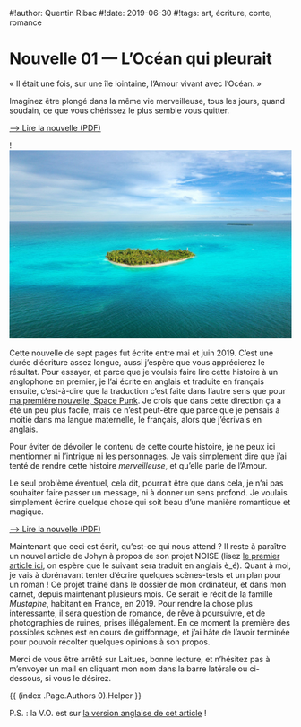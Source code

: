 #!author: Quentin Ribac
#!date: 2019-06-30
#!tags: art, écriture, conte, romance

# Nouvelle 01 — L’Océan qui pleurait
« Il était une fois, sur une île lointaine, l’Amour vivant avec l’Océan. »

Imaginez être plongé dans la même vie merveilleuse, tous les jours, quand soudain, ce que vous chérissez le plus semble vous quitter.

[—> Lire la nouvelle (PDF)](/media/files/nvl01_locean_qui_pleurait_20190620.fr.pdf)

!![La plus belle île du monde](/media/img/2019/06/island.jpg)

Cette nouvelle de sept pages fut écrite entre mai et juin 2019. C’est une durée d’écriture assez longue, aussi j’espère que vous apprécierez le résultat. Pour essayer, et parce que je voulais faire lire cette histoire à un anglophone en premier, je l’ai écrite en anglais et traduite en français ensuite, c’est-à-dire que la traduction c’est faite dans l’autre sens que pour [ma première nouvelle, Space Punk](/blog/2019/04/23/nvl00-space-punk.html). Je crois que dans cette direction ça a été un peu plus facile, mais ce n’est peut-être que parce que je pensais à moitié dans ma langue maternelle, le français, alors que j’écrivais en anglais.

Pour éviter de dévoiler le contenu de cette courte histoire, je ne peux ici mentionner ni l’intrigue ni les personnages. Je vais simplement dire que j’ai tenté de rendre cette histoire *merveilleuse*, et qu’elle parle de l’Amour.

Le seul problème éventuel, cela dit, pourrait être que dans cela, je n’ai pas souhaiter faire passer un message, ni à donner un sens profond. Je voulais simplement écrire quelque chose qui soit beau d’une manière romantique et magique.

[—> Lire la nouvelle (PDF)](/media/files/nvl01_locean_qui_pleurait_20190620.fr.pdf)

Maintenant que ceci est écrit, qu’est-ce qui nous attend ? Il reste à paraître un nouvel article de Johyn à propos de son projet NOISE (lisez [le premier article ici](/blog/2018/09/06/noise-partie-1-la-polyphonie.html), on espère que le suivant sera traduit en anglais è_é). Quant à moi, je vais à dorénavant tenter d’écrire quelques scènes-tests et un plan pour un roman ! Ce projet traîne dans le dossier de mon ordinateur, et dans mon carnet, depuis maintenant plusieurs mois. Ce serait le récit de la famille *Mustaphe*, habitant en France, en 2019. Pour rendre la chose plus intéressante, il sera question de romance, de rêve à poursuivre, et de photographies de ruines, prises illégalement. En ce moment la première des possibles scènes est en cours de griffonnage, et j’ai hâte de l’avoir terminée pour pouvoir récolter quelques opinions à son propos.

Merci de vous être arrêté sur Laitues, bonne lecture, et n’hésitez pas à m’envoyer un mail en cliquant mon nom dans la barre latérale ou ci-dessous, si vous le désirez.

{{ (index .Page.Authors 0).Helper }}

P.S. : la V.O. est sur [la version anglaise de cet article](/en/blog/2019/06/30/short01-the-weeping-ocean.html) !